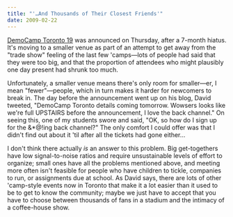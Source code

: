 ```yaml
---
title: "'…And Thousands of Their Closest Friends'"
date: 2009-02-22
---
```

<a href="http://davidcrow.ca/article/7086/democamp-toronto-19">DemoCamp Toronto 19</a> was announced on Thursday, after a 7-month hiatus.  It's moving to a smaller venue as part of an attempt to get away from the "trade show" feeling of the last few 'camps—lots of people had said that they were too big, and that the proportion of attendees who might plausibly one day present had shrunk too much.

Unfortunately, a smaller venue means there's only room for smaller—er, I mean "fewer"—people, which in turn makes it harder for newcomers to break in.  The day before the announcement went up on his blog, David tweeted, "DemoCamp Toronto details coming tomorrow. Wowsers looks like we're full UPSTAIRS before the announcement, I love the back channel."  On seeing this, one of my students swore and said, "OK, so how do I sign up for the &amp;*@!ing back channel?" The only comfort I could offer was that I didn't find out about it 'til after all the tickets had gone either…

I don't think there actually <em>is</em> an answer to this problem. Big get-togethers have low signal-to-noise ratios and require unsustainable levels of effort to organize; small ones have all the problems mentioned above, and meeting more often isn't feasible for people who have children to tickle, companies to run, or assignments due at school.  As David says, there are lots of other 'camp-style events now in Toronto that make it a lot easier than it used to be to get to know the community; maybe we just have to accept that you have to choose between thousands of fans in a stadium and the intimacy of a coffee-house show.

